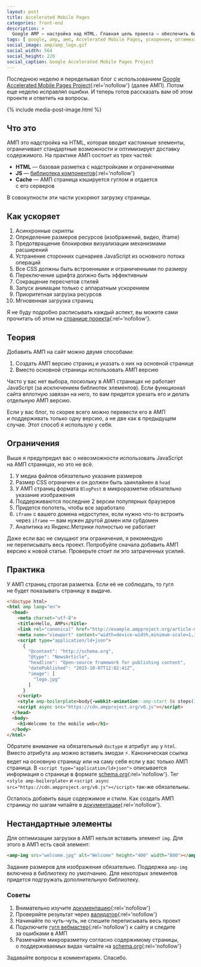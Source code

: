 ```yaml
---
layout: post
title: Accelerated Mobile Pages
categories: front-end
description: >
  Google AMP — настройка над HTML. Главная цель проекта — обеспечить быструю загрузку страниц с мобильных телефонов. Подробнее об АМП читайте в статье.
tags: [ google, amp, амп, Accelerated Mobile Pages, ускорение, оптимизация, загрузка ]
social_image: amp/amp_logo.gif
social_width: 564
social_height: 220
social_caption: Google Accelerated Mobile Pages Project
---
```


Последнюю неделю я&nbsp;переделывал блог с&nbsp;использованием [Google Accelerated Mobile Pages Project](https://www.ampproject.org/ru/){:rel='nofollow'} (далее АМП). Потом еще неделю исправлял ошибки. И&nbsp;теперь готов рассказать вам об&nbsp;этом проекте и&nbsp;ответить на&nbsp;вопросы.

{% include media-post-image.html %}

<!-- more -->

## Что это

АМП это надстройка на&nbsp;HTML, которая вводит кастомные элементы, ограничивает стандартные возможности и&nbsp;оптимизирует доставку содержимого. На&nbsp;практике АМП состоит из&nbsp;трех частей:

* **HTML**&nbsp;&mdash; базовая разметка с&nbsp;надстройками и&nbsp;ограничениями
* **JS**&nbsp;&mdash; [библиотека компонентов](https://www.ampproject.org/docs/reference/components){:rel='nofollow'}
* **Cache**&nbsp;&mdash; АМП страница кэшируется гуглом и&nbsp;отдается с&nbsp;его&nbsp;серверов

В&nbsp;совокупности эти части ускоряют загрузку страницы.

## Как ускоряет

1. Асинхронные скрипты
1. Определение размеров ресурсов (изображений, видео, iframe)
1. Предотвращение блокировки визуализации механизмами расширений
1. Устранение сторонних сценариев JavaScript из&nbsp;основного потока операций
1. Все CSS должны быть встроенными и&nbsp;ограниченными по&nbsp;размеру
1. Переключение шрифта должно быть эффективным
1. Сокращение пересчетов стилей
1. Запуск анимации только с&nbsp;аппаратным ускорением
1. Приоритетная загрузка ресурсов
1. Мгновенная загрузка страниц

Я&nbsp;не&nbsp;буду подробно расписывать каждый аспект, вы&nbsp;можете сами прочитать об&nbsp;этом&nbsp;на [странице проекта](https://www.ampproject.org/ru/learn/how-amp-works/){:rel='nofollow'}.

## Теория

Добавить АМП на&nbsp;сайт можно двумя способами:

1. Создать АМП версию страниц и&nbsp;указать о&nbsp;них на&nbsp;основной странице
1. Вместо основной страницы использовать АМП версию

Часто у&nbsp;вас нет выбора, поскольку в&nbsp;АМП страницах не&nbsp;работает JavaScript (за&nbsp;исключением библиотек элементов). Если функционал сайта вплотную завязан на&nbsp;него, то&nbsp;вам придется урезать его и&nbsp;делать отдельную АМП версию.

Если у&nbsp;вас блог, то&nbsp;скорее всего можно перевести его в&nbsp;АМП и&nbsp;поддерживать только одну версию, а&nbsp;не&nbsp;две как в&nbsp;предыдущем случае. Этот способ я&nbsp;использую у&nbsp;себя.

## Ограничения

Выше я&nbsp;предупредил вас о&nbsp;невозможности использовать JavaScript на&nbsp;АМП страницах, но&nbsp;это не&nbsp;всё.

1. У&nbsp;медиа файлов обязательно указание размеров
1. Размер CSS ограничен и&nbsp;он&nbsp;должен быть заинлайнен в `head`
1. У&nbsp;АМП страниц формата `BlogPost` в&nbsp;микроразметке обязательно указание изображения
1. Поддерживаются последние 2&nbsp;версии популярных браузеров
1. Придется попотеть, чтобы все заработало
1. `iframe` с&nbsp;вашего домена недоступен, если нужно что-то встроить через `iframe` &mdash; вам нужен другой домен или субдомен
1. Аналитика из&nbsp;Яндекс.Метрики полностью не&nbsp;работает

Даже если вас не&nbsp;смущают эти ограничения, я&nbsp;рекомендую не&nbsp;переписывать весь проект. Попробуйте сначала добавить АМП версию к&nbsp;новой статье. Проверьте стоит&nbsp;ли это затраченных усилий.

## Практика

У&nbsp;АМП страниц строгая разметка. Если её&nbsp;не&nbsp;соблюдать, то&nbsp;гугл не&nbsp;будет показывать страницу в&nbsp;выдаче.

```html
<!doctype html>
<html amp lang="en">
  <head>
    <meta charset="utf-8">
    <title>Hello, AMPs</title>
    <link rel="canonical" href="http://example.ampproject.org/article-metadata.html" />
    <meta name="viewport" content="width=device-width,minimum-scale=1,initial-scale=1">
    <script type="application/ld+json">
      {
        "@context": "http://schema.org",
        "@type": "NewsArticle",
        "headline": "Open-source framework for publishing content",
        "datePublished": "2015-10-07T12:02:41Z",
        "image": [
          "logo.jpg"
        ]
      }
    </script>
    <style amp-boilerplate>body{-webkit-animation:-amp-start 8s steps(1,end) 0s 1 normal both;-moz-animation:-amp-start 8s steps(1,end) 0s 1 normal both;-ms-animation:-amp-start 8s steps(1,end) 0s 1 normal both;animation:-amp-start 8s steps(1,end) 0s 1 normal both}@-webkit-keyframes -amp-start{from{visibility:hidden}to{visibility:visible}}@-moz-keyframes -amp-start{from{visibility:hidden}to{visibility:visible}}@-ms-keyframes -amp-start{from{visibility:hidden}to{visibility:visible}}@-o-keyframes -amp-start{from{visibility:hidden}to{visibility:visible}}@keyframes -amp-start{from{visibility:hidden}to{visibility:visible}}</style><noscript><style amp-boilerplate>body{-webkit-animation:none;-moz-animation:none;-ms-animation:none;animation:none}</style></noscript>
    <script async src="https://cdn.ampproject.org/v0.js"></script>
  </head>
  <body>
    <h1>Welcome to the mobile web</h1>
  </body>
</html>
```

Обратите внимание на&nbsp;обязательный `doctype` и&nbsp;атрибут `amp` у `html`. Вместо атрибута `amp` можно вставить эмодзи ⚡. Каноническая ссылка ведет на&nbsp;основную страницу или на&nbsp;саму себя если у&nbsp;вас только АМП страница. В `<script type="application/ld+json">` описывается информация о странице в формате [schema.org](http://schema.org){:rel='nofollow'}. Тег `<style amp-boilerplate>` и `<script async src="https://cdn.ampproject.org/v0.js"></script>` так-же обязательны.

Осталось добавить ваше содержимое и&nbsp;стили. Как создать АМП страницу по&nbsp;шагам читайте&nbsp;в [документации](https://www.ampproject.org/ru/docs/get_started/create/basic_markup){:rel='nofollow'}.

## Нестандартные элементы

Для оптимизации загрузки в&nbsp;АМП нельзя вставить элемент `img`. Для этого в&nbsp;АМП есть свой элемент:

```html
<amp-img src="welcome.jpg" alt="Welcome" height="400" width="800"></amp-img>
```

Задание размеров для изображения обязательно. Поддержка `amp-img` включена в&nbsp;библиотеку по&nbsp;умолчанию. Для некоторых элементов придется подгружать дополнительную библиотеку.

### Советы

1. Внимательно изучите [документацию](https://www.ampproject.org/ru/docs/){:rel='nofollow'}
2. Проверяйте результат через [валидатор](https://validator.ampproject.org/){:rel='nofollow'}
3. Начинайте по&nbsp;чуть-чуть, не&nbsp;спешите переписывать весь проект
4. Подключите [гугл вебмастер](https://webmaster.google.com){:rel='nofollow'} к&nbsp;сайту и&nbsp;следите за&nbsp;ошибками в&nbsp;АМП
5. Размечайте микроразметку согласно содержимому страницы, о&nbsp;поддерживаемых видах читайте&nbsp;на [schema.org](http://schema.org){:rel='nofollow'}


Задавайте вопросы в&nbsp;комментариях.
Спасибо.
